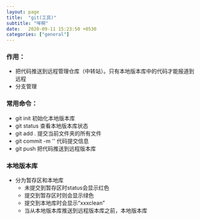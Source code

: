 ```yaml
---
layout: page
title:  "git(工具)"
subtitle: "咩啊"
date:   2020-09-11 15:23:50 +0530
categories: ["general"]
---
```


### 作用：

- 把代码推送到远程管理仓库（中转站）。只有本地版本库中的代码才能报道到远程
- 分支管理

### 常用命令：

- git init 初始化本地版本库
- git status 查看本地版本库状态
- git add . 提交当前文件夹的所有文件
- git commit -m '' 代码提交信息
- git push 把代码推送到远程版本库

### 本地版本库

- 分为暂存区和本地库
    - 未提交到暂存区时status会显示红色
    - 提交到暂存区时则会显示绿色
    - 提交到本地库时会显示“xxxclean”
    - 当从本地版本库推送到远程版本库之前，本地版本库